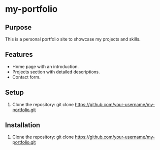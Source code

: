 # my-portfolio

## Purpose
This is a personal portfolio site to showcase my projects and skills.

## Features
- Home page with an introduction.
- Projects section with detailed descriptions.
- Contact form.

## Setup
1. Clone the repository:
   git clone https://github.com/your-username/my-portfolio.git

## Installation
1. Clone the repository:
git clone https://github.com/your-username/my-portfolio.git